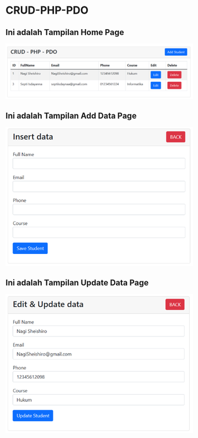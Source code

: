 # CRUD-PHP-PDO


## Ini adalah Tampilan Home Page
![Home Page](https://github.com/septiisdayanna/CRUD-PHP-PDO/blob/main/Tampilan%20CRUD/Tampilan%20Awal.png)



## Ini adalah Tampilan Add Data Page
![Add Data Page](https://github.com/septiisdayanna/CRUD-PHP-PDO/blob/main/Tampilan%20CRUD/Tampilan%20Add%20Data.png)



## Ini adalah Tampilan Update Data Page
![Update Data Page](https://github.com/septiisdayanna/CRUD-PHP-PDO/blob/main/Tampilan%20CRUD/Tampilan%20Update%20Data.png)

